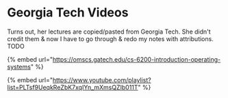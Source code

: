 # Georgia Tech Videos

Turns out, her lectures are copied/pasted from Georgia Tech. She didn't credit them & now I have to go through & redo my notes with attributions. TODO

{% embed url="https://omscs.gatech.edu/cs-6200-introduction-operating-systems" %}

{% embed url="https://www.youtube.com/playlist?list=PLTsf9UeqkReZbK7xqIYn_mXmsQZIb011T" %}
